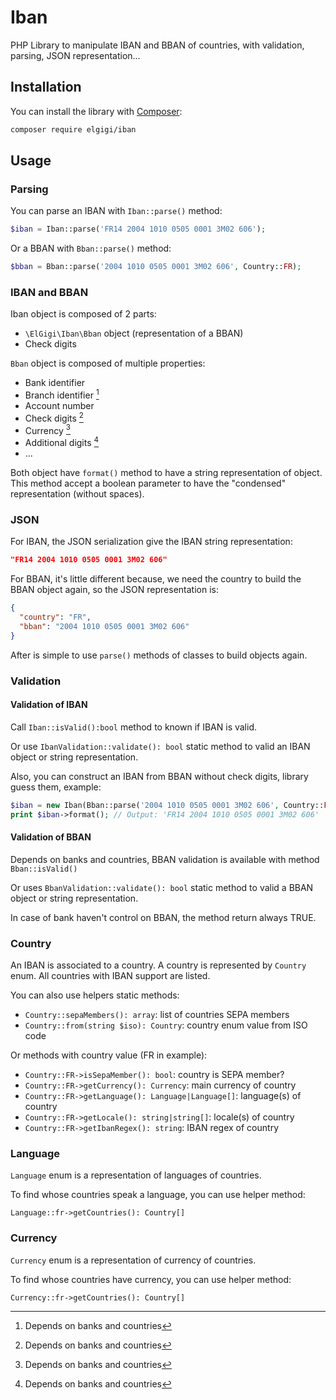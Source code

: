 # Iban

PHP Library to manipulate IBAN and BBAN of countries, with validation, parsing, JSON representation...

## Installation

You can install the library with [Composer](https://getcomposer.org/):

```bash
composer require elgigi/iban
```

## Usage

### Parsing

You can parse an IBAN with `Iban::parse()` method:

```php
$iban = Iban::parse('FR14 2004 1010 0505 0001 3M02 606');
```

Or a BBAN with `Bban::parse()` method:

```php
$bban = Bban::parse('2004 1010 0505 0001 3M02 606', Country::FR);
```

### IBAN and BBAN

Iban object is composed of 2 parts:

- `\ElGigi\Iban\Bban` object (representation of a BBAN)
- Check digits

`Bban` object is composed of multiple properties:

- Bank identifier
- Branch identifier [^1]
- Account number
- Check digits [^1]
- Currency [^1]
- Additional digits [^1]
- ...

[^1]: Depends on banks and countries

Both object have `format()` method to have a string representation of object.
This method accept a boolean parameter to have the "condensed" representation (without spaces).

### JSON

For IBAN, the JSON serialization give the IBAN string representation:

```json
"FR14 2004 1010 0505 0001 3M02 606"
```

For BBAN, it's little different because, we need the country to build the BBAN object again, so the JSON representation is:

```json
{
  "country": "FR",
  "bban": "2004 1010 0505 0001 3M02 606"
}
```

After is simple to use `parse()` methods of classes to build objects again.

### Validation

#### Validation of IBAN

Call `Iban::isValid():bool` method to known if IBAN is valid.

Or use `IbanValidation::validate(): bool` static method to valid an IBAN object or string representation.

Also, you can construct an IBAN from BBAN without check digits, library guess them, example:

```php
$iban = new Iban(Bban::parse('2004 1010 0505 0001 3M02 606', Country::FR));
print $iban->format(); // Output: 'FR14 2004 1010 0505 0001 3M02 606'
```

#### Validation of BBAN

Depends on banks and countries, BBAN validation is available with method `Bban::isValid()`

Or uses `BbanValidation::validate(): bool` static method to valid a BBAN object or string representation.

In case of bank haven't control on BBAN, the method return always TRUE.

### Country

An IBAN is associated to a country. A country is represented by `Country` enum.
All countries with IBAN support are listed.

You can also use helpers static methods:

- `Country::sepaMembers(): array`: list of countries SEPA members
- `Country::from(string $iso): Country`: country enum value from ISO code

Or methods with country value (FR in example):

- `Country::FR->isSepaMember(): bool`: country is SEPA member?
- `Country::FR->getCurrency(): Currency`: main currency of country
- `Country::FR->getLanguage(): Language|Language[]`: language(s) of country
- `Country::FR->getLocale(): string|string[]`: locale(s) of country
- `Country::FR->getIbanRegex(): string`: IBAN regex of country

### Language

`Language` enum is a representation of languages of countries.

To find whose countries speak a language, you can use helper method:

`Language::fr->getCountries(): Country[]`

### Currency

`Currency` enum is a representation of currency of countries.

To find whose countries have currency, you can use helper method:

`Currency::fr->getCountries(): Country[]`